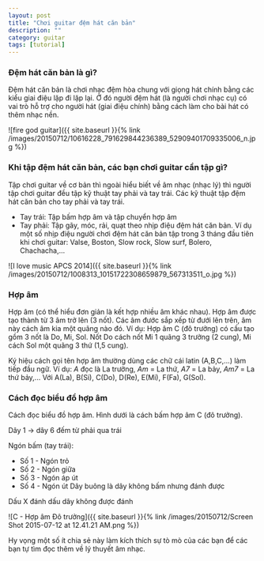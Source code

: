 ```yaml
---
layout: post
title: "Chơi guitar đệm hát căn bản"
description: ""
category: guitar
tags: [tutorial]
---
```


### Đệm hát căn bản là gì?
Đệm hát căn bản là chơi nhạc đệm hòa chung với giọng hát chính bằng các kiểu giai điệu lặp đi lặp lại. Ở đó người đệm hát (là người chơi nhạc cụ) có vai trò hỗ trợ cho người hát (giai điệu chính) bằng cách làm cho bài hát có thêm nhạc nền.

![fire god guitar]({{ site.baseurl }}{% link /images/20150712/10616228_791629844236389_52909401709335006_n.jpg %})

### Khi tập đệm hát căn bản, các bạn chơi guitar cần tập gì?
Tập chơi guitar về cơ bản thì ngoài hiểu biết về âm nhạc (nhạc lý) thì người tập chơi guitar đều tập kỹ thuật tay phải và tay trái. Các kỹ thuật tập đệm hát căn bản cho tay phải và tay trái.

* Tay trái: Tập bấm hợp âm và tập chuyển hợp âm
* Tay phải: Tập gãy, móc, rải, quạt theo nhịp điệu đệm hát căn bản.
Ví dụ một số nhịp điệu người chơi đệm hát căn bản tập trong 3 tháng đầu tiên khi chơi guitar: Valse, Boston, Slow rock, Slow surf, Bolero, Chachacha,...

![I love music APCS 2014]({{ site.baseurl }}{% link /images/20150712/1008313_10151722308659879_567313511_o.jpg %})

### Hợp âm
Hợp âm (có thể hiểu đơn giản là kết hợp nhiều âm khác nhau). Hợp âm được tạo thành từ 3 âm trở lên (3 nốt). Các âm đước sắp xếp từ đưới lên trên, âm này cách âm kia một quãng nào đó. Ví dụ: Hợp âm C (đô trưởng) có cấu tạo gồm 3 nốt là Do, Mi, Sol. Nốt Do cách nốt Mi 1 quãng 3 trưởng (2 cung), Mi cách Sol một quãng 3 thứ (1,5 cung).

Ký hiệu cách gọi tên hợp âm thường dùng các chữ cái latin (A,B,C,...) làm tiếp đầu ngữ. Ví dụ: *A* đọc là La trưởng, *Am* = La thứ, *A7* = La bảy, *Am7* = La thứ bảy,... Với A(La), B(Si), C(Do), D(Re), E(Mi), F(Fa), G(Sol).

### Cách đọc biểu đồ hợp âm
Cách đọc biểu đồ hợp âm. Hình dưới là cách bấm hợp âm C (đô trưởng).

Dây 1 -> dây 6 đếm từ phải qua trái

Ngón bấm (tay trái):
+ Số 1 - Ngón trỏ 
+ Số 2 - Ngón giữa 
+ Số 3 - Ngón áp út
+ Số 4 - Ngón út 
Dây buông là dây không bấm nhưng đánh được

Dấu X đánh dấu dây không được đánh

![C - Hợp âm Đô trưởng]({{ site.baseurl }}{% link /images/20150712/Screen Shot 2015-07-12 at 12.41.21 AM.png %})

Hy vọng một số ít chia sẻ này làm kích thích sự tò mò của các bạn để các bạn tự tìm đọc thêm về lý thuyết âm nhạc.
